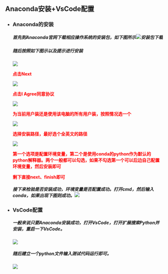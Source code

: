 ## Anaconda安装+VsCode配置

* ### Anaconda的安装

  ##### 首先到Anaconda官网下载相应操作系统的安装包，如下图所示![安装包下载](http://banbei212.gitee.io/image_base/1/1.jpg)

  ##### 随后按照如下图示以及提示进行安装

  ![](http://banbei212.gitee.io/image_base/1/2.jpg)

  **<font color="red">点击Next</font>**

  ![](http://banbei212.gitee.io/image_base/1/3.jpg)

  **<font color="red">点击I Agree同意协议</font>**

  ![](http://banbei212.gitee.io/image_base/1/4.jpg)

  **<font color="red">为当前用户装还是使用该电脑的所有用户装，按照情况选一个</font>**

  ![](http://banbei212.gitee.io/image_base/1/5.jpg)

  **<font color="red">选择安装路径，最好选个全英文的路径</font>**

  ![](http://banbei212.gitee.io/image_base/1/6.jpg)

  **<font color="red">第一个选项是配置环境变量，第二个是使用conda的python作为默认的python解释器。两个一般都可以勾选，如果不勾选第一个可以后边自己配置环境变量，然后安装即可</font>**

  **<font color="red">剩下直接next、finish即可</font>**

  ##### 	 	接下来检验是否安装成功，环境变量是否配置成功。打开cmd，然后输入conda，如果出现下图则成功。![](http://banbei212.gitee.io/image_base/1/7.jpg)

* ### VsCode配置

  ##### 一般来说只要Anaconda安装成功，打开VsCode，打开扩展搜索Python并安装，重启一下VsCode。

  ![](http://banbei212.gitee.io/image_base/1/8.png)

  ##### 随后建立一个python文件输入测试代码运行即可。

  ![](http://banbei212.gitee.io/image_base/1/11.png)